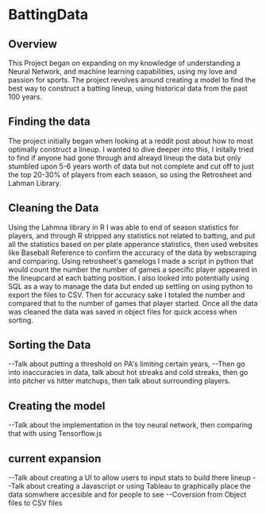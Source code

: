 # BattingData

## Overview
This Project began on expanding on my knowledge of understanding a Neural Network, and machine learning capabilities, using my love and passion for sports. The project revolves around creating a model to find the best way to construct a batting lineup, using historical data from the past 100 years.

## Finding the data
The project initially began when looking at a reddit post about how to most optimally construct a lineup. I wanted to dive deeper into this, I initally tried to find if anyone had gone through and alreayd lineup the data but only stumbled upon 5-6 years worth of data but not complete and cut off to just the top 20-30% of players from each season, so using the Retrosheet and Lahman Library.

## Cleaning the Data
Using the Lahmna library in R I was able to end of season statistics for players, and through R stripped any statistics not related to batting, and put all the statistics based on per plate apperance statistics, then used websites like Baseball Reference to confirm the accuracy of the data by webscraping and comparing. Using retrosheet's gamelogs I made a script in python that would count the number the number of games a specific player appeared in the lineupcard at each batting position. I also looked into potentially using SQL as a way to manage the data but ended up settling on using python to export the files to CSV. Then for accuracy sake I totaled the number and compared that to the number of games that player started. Once all the data was cleaned the data was saved in object files for quick access when sorting.  

## Sorting the Data
--Talk about putting a threshold on PA's limiting certain years, 
--Then go into inaccuracies in data, talk about hot streaks and cold streaks, then go into pitcher vs hitter matchups, then talk about surrounding players.

## Creating the model
--Talk about the implementation in the toy neural network, then comparing that with using Tensorflow.js

## current expansion
--Talk about creating a UI to allow users to input stats to build there lineup
--Talk about creating a Javascript or using Tableau to graphically place the data somwhere accesible and for people to see
--Coversion from Object files to CSV files
